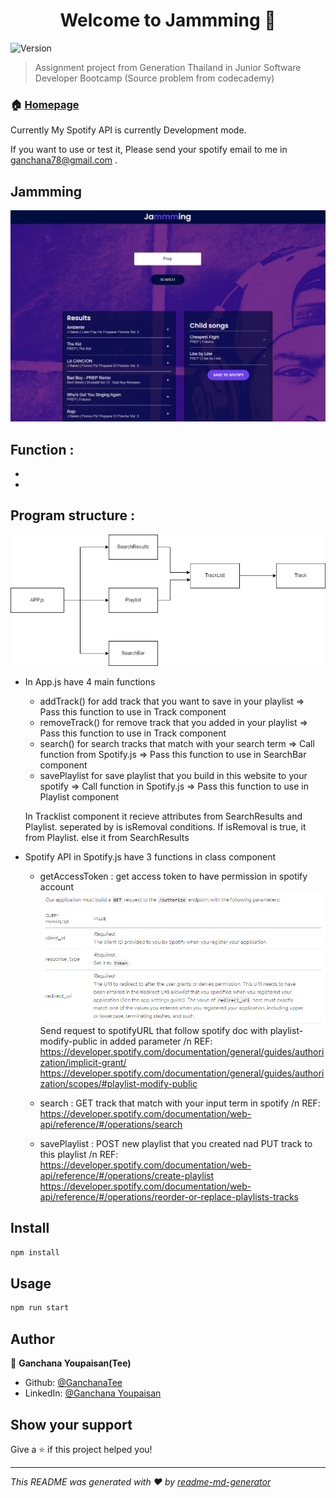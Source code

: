 <h1 align="center">Welcome to Jammming 👋</h1>
<p>
  <img alt="Version" src="https://img.shields.io/badge/version-0.1.0-blue.svg?cacheSeconds=2592000" />
</p>

> Assignment project from Generation Thailand in Junior Software Developer Bootcamp (Source problem from codecademy) 

### 🏠 [Homepage](http://jammming-tee.surge.sh/)
Currently My Spotify API is currently Development mode.

If you want to use or test it, Please send your spotify email to me in ganchana78@gmail.com .

## Jammming
<img src="./src/components/img/jammmingPreview.jpg" alt="not found" title="Jammming preview">

## Function :
* 
* 

## Program structure :
<img src="./src/components/img/jammmingTreeDiagram.jpg" alt="not found" title="Jammming Tree Diagram">

* In App.js have 4 main functions 
  * addTrack() for add track that you want to save in your playlist 
    => Pass this function to use in Track component
  * removeTrack() for remove track that you added in your playlist 
    => Pass this function to use in Track component
  * search() for search tracks that match with your search term 
    => Call function from Spotify.js 
    =>  Pass this function to use in SearchBar component
  * savePlaylist for save playlist that you build in this website to your spotify 
    => Call function in Spotify.js 
    =>  Pass this function to use in Playlist component
  
  In Tracklist component it recieve attributes from SearchResults and Playlist. seperated by is isRemoval conditions.
If isRemoval is true, it from Playlist. else it from SearchResults

* Spotify API in Spotify.js have 3 functions in class component
  * getAccessToken : get access token to have permission in spotify account
    <img src="./src/components/img/getAccessToken.PNG" alt="not found" title="Get Access Token">
    Send request to spotifyURL that follow spotify doc with playlist-modify-public in added parameter /n
    REF: https://developer.spotify.com/documentation/general/guides/authorization/implicit-grant/
         https://developer.spotify.com/documentation/general/guides/authorization/scopes/#playlist-modify-public

  * search : GET track that match with your input term in spotify /n
    REF: https://developer.spotify.com/documentation/web-api/reference/#/operations/search

  * savePlaylist : POST new playlist that you created nad PUT track to this playlist /n
    REF: https://developer.spotify.com/documentation/web-api/reference/#/operations/create-playlist
         https://developer.spotify.com/documentation/web-api/reference/#/operations/reorder-or-replace-playlists-tracks

## Install

```sh
npm install
```

## Usage

```sh
npm run start
```

## Author

👤 **Ganchana Youpaisan(Tee)**

* Github: [@GanchanaTee](https://github.com/GanchanaTee)
* LinkedIn: [@Ganchana Youpaisan](https://www.linkedin.com/in/ganchana-youpaisan-757823166)

## Show your support

Give a ⭐️ if this project helped you!

***
_This README was generated with ❤️ by [readme-md-generator](https://github.com/kefranabg/readme-md-generator)_
